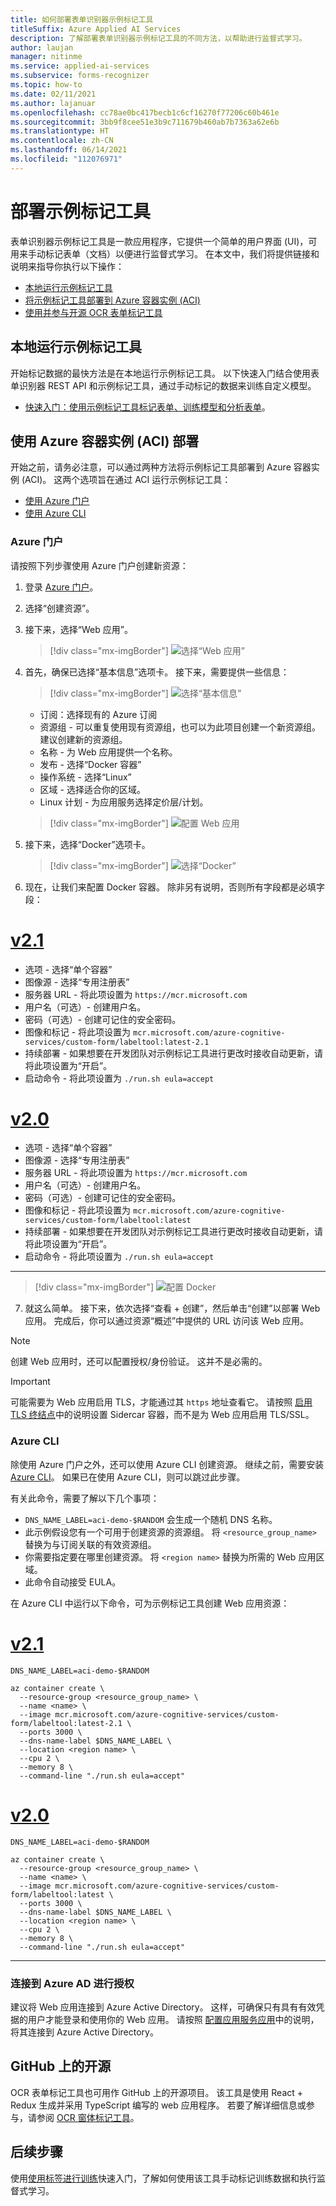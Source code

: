 ```yaml
---
title: 如何部署表单识别器示例标记工具
titleSuffix: Azure Applied AI Services
description: 了解部署表单识别器示例标记工具的不同方法，以帮助进行监督式学习。
author: laujan
manager: nitinme
ms.service: applied-ai-services
ms.subservice: forms-recognizer
ms.topic: how-to
ms.date: 02/11/2021
ms.author: lajanuar
ms.openlocfilehash: cc78ae0bc417becb1c6cf16270f77206c60b461e
ms.sourcegitcommit: 3bb9f8cee51e3b9c711679b460ab7b7363a62e6b
ms.translationtype: HT
ms.contentlocale: zh-CN
ms.lasthandoff: 06/14/2021
ms.locfileid: "112076971"
---
```

# <a name="deploy-the-sample-labeling-tool"></a>部署示例标记工具

表单识别器示例标记工具是一款应用程序，它提供一个简单的用户界面 (UI)，可用来手动标记表单（文档）以便进行监督式学习。 在本文中，我们将提供链接和说明来指导你执行以下操作：

* [本地运行示例标记工具](#run-the-sample-labeling-tool-locally)
* [将示例标记工具部署到 Azure 容器实例 (ACI)](#deploy-with-azure-container-instances-aci)
* [使用并参与开源 OCR 表单标记工具](#open-source-on-github)

## <a name="run-the-sample-labeling-tool-locally"></a>本地运行示例标记工具

开始标记数据的最快方法是在本地运行示例标记工具。 以下快速入门结合使用表单识别器 REST API 和示例标记工具，通过手动标记的数据来训练自定义模型。 

* [快速入门：使用示例标记工具标记表单、训练模型和分析表单](label-tool.md)。

## <a name="deploy-with-azure-container-instances-aci"></a>使用 Azure 容器实例 (ACI) 部署

开始之前，请务必注意，可以通过两种方法将示例标记工具部署到 Azure 容器实例 (ACI)。 这两个选项旨在通过 ACI 运行示例标记工具：

* [使用 Azure 门户](#azure-portal)
* [使用 Azure CLI](#azure-cli)

### <a name="azure-portal"></a>Azure 门户

请按照下列步骤使用 Azure 门户创建新资源： 

1. 登录 [Azure 门户](https://portal.azure.com/signin/index/)。
2. 选择“创建资源”。 
3. 接下来，选择“Web 应用”。

   > [!div class="mx-imgBorder"]
   > ![选择“Web 应用”](./media/quickstarts/create-web-app.png)

4. 首先，确保已选择“基本信息”选项卡。 接下来，需要提供一些信息：

   > [!div class="mx-imgBorder"]
   > ![选择“基本信息”](./media/quickstarts/select-basics.png)
   * 订阅：选择现有的 Azure 订阅
   * 资源组 - 可以重复使用现有资源组，也可以为此项目创建一个新资源组。 建议创建新的资源组。
   * 名称 - 为 Web 应用提供一个名称。 
   * 发布 - 选择“Docker 容器”
   * 操作系统 - 选择“Linux”
   * 区域 - 选择适合你的区域。
   * Linux 计划 - 为应用服务选择定价层/计划。 

   > [!div class="mx-imgBorder"]
   > ![配置 Web 应用](./media/quickstarts/select-docker.png)

5. 接下来，选择“Docker”选项卡。

   > [!div class="mx-imgBorder"]
   > ![选择“Docker”](./media/quickstarts/select-docker.png)

6. 现在，让我们来配置 Docker 容器。 除非另有说明，否则所有字段都是必填字段：
<!-- markdownlint-disable MD025 -->
# <a name="v21"></a>[v2.1](#tab/v2-1)

* 选项 - 选择“单个容器”
* 图像源 - 选择“专用注册表” 
* 服务器 URL - 将此项设置为 `https://mcr.microsoft.com`
* 用户名（可选）- 创建用户名。 
* 密码（可选）- 创建可记住的安全密码。
* 图像和标记 - 将此项设置为 `mcr.microsoft.com/azure-cognitive-services/custom-form/labeltool:latest-2.1`
* 持续部署 - 如果想要在开发团队对示例标记工具进行更改时接收自动更新，请将此项设置为“开启”。
* 启动命令 - 将此项设置为 `./run.sh eula=accept`

# <a name="v20"></a>[v2.0](#tab/v2-0)  

* 选项 - 选择“单个容器”
* 图像源 - 选择“专用注册表” 
* 服务器 URL - 将此项设置为 `https://mcr.microsoft.com`
* 用户名（可选）- 创建用户名。 
* 密码（可选）- 创建可记住的安全密码。
* 图像和标记 - 将此项设置为 `mcr.microsoft.com/azure-cognitive-services/custom-form/labeltool:latest`
* 持续部署 - 如果想要在开发团队对示例标记工具进行更改时接收自动更新，请将此项设置为“开启”。
* 启动命令 - 将此项设置为 `./run.sh eula=accept`

 ---

   > [!div class="mx-imgBorder"]
   > ![配置 Docker](./media/quickstarts/configure-docker.png)

7. 就这么简单。 接下来，依次选择“查看 + 创建”，然后单击“创建”以部署 Web 应用。 完成后，你可以通过资源“概述”中提供的 URL 访问该 Web 应用。

> [!NOTE]
> 创建 Web 应用时，还可以配置授权/身份验证。 这并不是必需的。

> [!IMPORTANT]
> 可能需要为 Web 应用启用 TLS，才能通过其 `https` 地址查看它。 请按照 [启用 TLS 终结点](../../container-instances/container-instances-container-group-ssl.md)中的说明设置 Sidercar 容器，而不是为 Web 应用启用 TLS/SSL。
<!-- markdownlint-disable MD001 -->
### <a name="azure-cli"></a>Azure CLI

除使用 Azure 门户之外，还可以使用 Azure CLI 创建资源。 继续之前，需要安装 [Azure CLI](/cli/azure/install-azure-cli)。 如果已在使用 Azure CLI，则可以跳过此步骤。 

有关此命令，需要了解以下几个事项：

* `DNS_NAME_LABEL=aci-demo-$RANDOM` 会生成一个随机 DNS 名称。 
* 此示例假设您有一个可用于创建资源的资源组。 将 `<resource_group_name>` 替换为与订阅关联的有效资源组。 
* 你需要指定要在哪里创建资源。 将 `<region name>` 替换为所需的 Web 应用区域。
* 此命令自动接受 EULA。

在 Azure CLI 中运行以下命令，可为示例标记工具创建 Web 应用资源：

<!-- markdownlint-disable MD024 -->
# <a name="v21"></a>[v2.1](#tab/v2-1)

```azurecli
DNS_NAME_LABEL=aci-demo-$RANDOM

az container create \
  --resource-group <resource_group_name> \
  --name <name> \
  --image mcr.microsoft.com/azure-cognitive-services/custom-form/labeltool:latest-2.1 \
  --ports 3000 \
  --dns-name-label $DNS_NAME_LABEL \
  --location <region name> \
  --cpu 2 \
  --memory 8 \
  --command-line "./run.sh eula=accept"

```

# <a name="v20"></a>[v2.0](#tab/v2-0)


```azurecli
DNS_NAME_LABEL=aci-demo-$RANDOM

az container create \
  --resource-group <resource_group_name> \
  --name <name> \
  --image mcr.microsoft.com/azure-cognitive-services/custom-form/labeltool:latest \
  --ports 3000 \
  --dns-name-label $DNS_NAME_LABEL \
  --location <region name> \
  --cpu 2 \
  --memory 8 \
  --command-line "./run.sh eula=accept"
``` 


---

### <a name="connect-to-azure-ad-for-authorization"></a>连接到 Azure AD 进行授权

建议将 Web 应用连接到 Azure Active Directory。 这样，可确保只有具有有效凭据的用户才能登录和使用你的 Web 应用。 请按照 [配置应用服务应用](../../app-service/configure-authentication-provider-aad.md)中的说明，将其连接到 Azure Active Directory。

## <a name="open-source-on-github"></a>GitHub 上的开源

OCR 表单标记工具也可用作 GitHub 上的开源项目。 该工具是使用 React + Redux 生成并采用 TypeScript 编写的 web 应用程序。 若要了解详细信息或参与，请参阅 [OCR 窗体标记工具](https://github.com/microsoft/OCR-Form-Tools/blob/master/README.md)。

## <a name="next-steps"></a>后续步骤

使用[使用标签进行训练](label-tool.md)快速入门，了解如何使用该工具手动标记训练数据和执行监督式学习。
